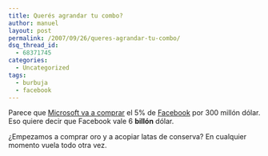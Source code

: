 ```yaml
---
title: Querés agrandar tu combo?
author: manuel
layout: post
permalink: /2007/09/26/queres-agrandar-tu-combo/
dsq_thread_id:
  - 68371745
categories:
  - Uncategorized
tags:
  - burbuja
  - facebook
---
```

Parece que [Microsoft va a comprar][1] el 5% de [Facebook][2] por 300 millón dólar. Eso quiere decir que Facebook vale 6 **billón** dólar.

¿Empezamos a comprar oro y a acopiar latas de conserva? En cualquier momento vuela todo otra vez.

 [1]: http://online.wsj.com/article/SB119065193646437586.html?mod=hpp_us_whats_news
 [2]: http://facebook.com